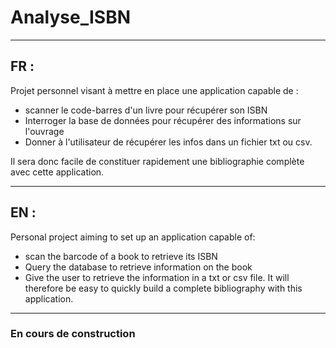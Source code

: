 # Analyse_ISBN

-----------------------------------------------------------------------------------------------------
FR :
--------------------------

Projet personnel visant à mettre en place une application capable de :

- scanner le code-barres d'un livre pour récupérer son ISBN
- Interroger la base de données pour récupérer des informations sur l'ouvrage
- Donner à l'utilisateur de récupérer les infos dans un fichier txt ou csv. 

Il sera donc facile de constituer rapidement une bibliographie complète avec cette application.  


-----------------------------------------------------------------------------------------------------
EN :
--------------------------
Personal project aiming to set up an application capable of:

- scan the barcode of a book to retrieve its ISBN
- Query the database to retrieve information on the book
- Give the user to retrieve the information in a txt or csv file.
It will therefore be easy to quickly build a complete bibliography with this application.
-----------------------------------------------------------------------------------------------------

### En cours de construction
